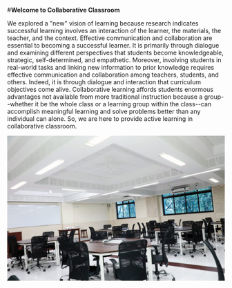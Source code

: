 #**Welcome to Collaborative Classroom**

We explored a "new" vision of learning because research indicates successful learning involves an interaction of the learner, the materials, the teacher, and the context. Effective communication and collaboration are essential to becoming a successful learner. It is primarily through dialogue and examining different perspectives that students become knowledgeable, strategic, self-determined, and empathetic. Moreover, involving students in real-world tasks and linking new information to prior knowledge requires effective communication and collaboration among teachers, students, and others. Indeed, it is through dialogue and interaction that curriculum objectives come alive. Collaborative learning affords students enormous advantages not available from more traditional instruction because a group--whether it be the whole class or a learning group within the class--can accomplish meaningful learning and solve problems better than any individual can alone. So, we are here to provide active learning in collaborative classroom.

![CC_Classroom](https://raw.githubusercontent.com/Sunny1890/image/master/IMG-20220311-WA0001.jpg)

